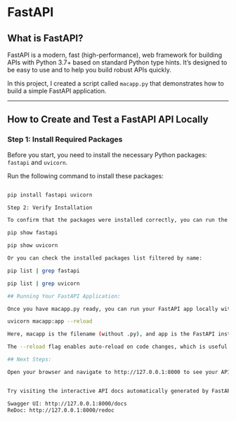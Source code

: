 # FastAPI

## What is FastAPI?

FastAPI is a modern, fast (high-performance), web framework for building APIs with Python 3.7+ based on standard Python type hints. It’s designed to be easy to use and to help you build robust APIs quickly.

In this project, I created a script called `macapp.py` that demonstrates how to build a simple FastAPI application.

---

## How to Create and Test a FastAPI API Locally

### Step 1: Install Required Packages

Before you start, you need to install the necessary Python packages: `fastapi` and `uvicorn`.

Run the following command to install these packages:

```bash

pip install fastapi uvicorn

Step 2: Verify Installation

To confirm that the packages were installed correctly, you can run the following commands:

pip show fastapi

pip show uvicorn

Or you can check the installed packages list filtered by name:

pip list | grep fastapi

pip list | grep uvicorn

## Running Your FastAPI Application:

Once you have macapp.py ready, you can run your FastAPI app locally with uvicorn:

uvicorn macapp:app --reload

Here, macapp is the filename (without .py), and app is the FastAPI instance inside that file.

The --reload flag enables auto-reload on code changes, which is useful during development.

## Next Steps:

Open your browser and navigate to http://127.0.0.1:8000 to see your API in action.


Try visiting the interactive API docs automatically generated by FastAPI at:

Swagger UI: http://127.0.0.1:8000/docs
ReDoc: http://127.0.0.1:8000/redoc
